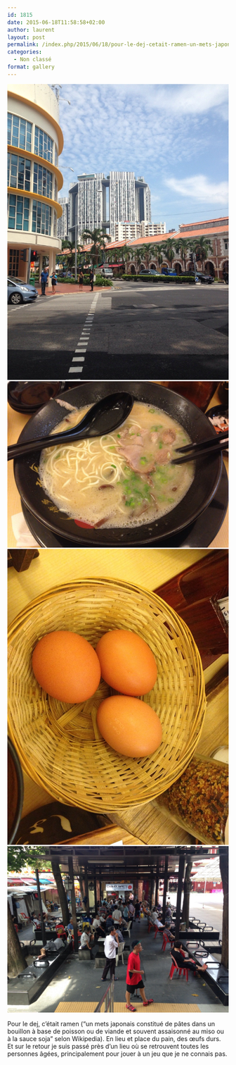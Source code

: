 ```yaml
---
id: 1815
date: 2015-06-18T11:58:58+02:00
author: laurent
layout: post
permalink: /index.php/2015/06/18/pour-le-dej-cetait-ramen-un-mets-japonais-2/
categories:
  - Non classé
format: gallery
---
```

<img src="/images/2015/06/tumblr_nq52maOIWV1uuvt0bo1_1280-1.jpg" />
<img src="/images/2015/06/tumblr_nq52maOIWV1uuvt0bo2_1280-1.jpg" />
<img src="/images/2015/06/tumblr_nq52maOIWV1uuvt0bo3_1280.jpg" />
<img src="/images/2015/06/tumblr_nq52maOIWV1uuvt0bo4_1280-1.jpg" />

Pour le dej, c&rsquo;était ramen (&ldquo;un mets japonais constitué de pâtes dans un bouillon à base de poisson ou de viande et souvent assaisonné au miso ou à la sauce soja&rdquo; selon Wikipedia). En lieu et place du pain, des œufs durs.  
Et sur le retour je suis passé près d&rsquo;un lieu où se retrouvent toutes les personnes âgées, principalement pour jouer à un jeu que je ne connais pas.